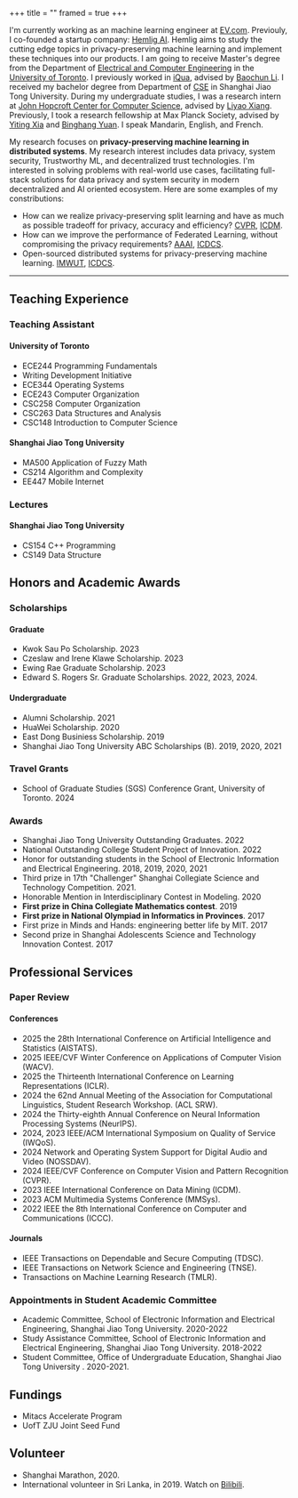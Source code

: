 +++
title = ""
framed = true
+++

I'm currently working as an machine learning engineer at [EV.com](https://ev.com). Previouly, I co-founded a startup company: [Hemlig AI](https://hemligca.github.io/). Hemlig aims to study the cutting edge topics in privacy-preserving machine learning and implement these techniques into our products. I am going to receive Master's degree from the Department of [Electrical and Computer Engineering](https://www.ece.utoronto.ca/) in the [University of Toronto](https://utoronto.ca/). I previously worked in [iQua](https://iqua.ece.toronto.edu/), advised by [Baochun Li](https://iqua.ece.toronto.edu/bli/). I received my bachelor degree from Department of [CSE](https://www.cs.sjtu.edu.cn/en/) in Shanghai Jiao Tong University. During my undergraduate studies, I was a research intern at [John Hopcroft Center for Computer Science](https://jhc.sjtu.edu.cn/), advised by [Liyao Xiang](http://xiangliyao.cn/). Previously, I took a research fellowship at Max Planck Society, advised by [Yiting Xia](https://sites.google.com/view/yitingxia?pli=1) and [Binghang Yuan](https://binhangyuan.github.io/site/). I speak Mandarin, English, and French.

My research focuses on **privacy-preserving machine learning in distributed systems**. My research interest includes data privacy, system security, Trustworthy ML, and decentralized trust technologies. I'm interested in solving problems with real-world use cases, facilitating full-stack solutions for data privacy and system security in modern decentralized and AI oriented ecosystem. Here are some examples of my constributions:
    
- How can we realize privacy-preserving split learning and have as much as possible tradeoff for privacy, accuracy and efficiency? [CVPR](https://openreview.net/pdf?id=GuXxYkFBBy), [ICDM](/assests/papers/Privacy-Preserving-Split-Learning-via-Patch-Shuffling-over-Transformers.pdf).
- How can we improve the performance of Federated Learning, without compromising the privacy requirements? [AAAI](/assests/papers/dyao-aaai24.pdf), [ICDCS](assests/papers/Federated_Model_Search_via_Reinforcement_Learning.pdf).
- Open-sourced distributed systems for privacy-preserving machine learning. [IMWUT](https://dl.acm.org/doi/10.1145/3494981), [ICDCS](assests/papers/lwang-icdcs20.pdf).

------------------------
## Teaching Experience
### Teaching Assistant
#### University of Toronto
- ECE244 Programming Fundamentals
- Writing Development Initiative
- ECE344 Operating Systems
- ECE243 Computer Organization
- CSC258 Computer Organization
- CSC263 Data Structures and Analysis
- CSC148 Introduction to Computer Science
#### Shanghai Jiao Tong University
- MA500 Application of Fuzzy Math
- CS214 Algorithm and Complexity
- EE447 Mobile Internet
### Lectures
#### Shanghai Jiao Tong University
- CS154 C++ Programming
- CS149 Data Structure
          
## Honors and Academic Awards
### Scholarships
#### Graduate
- Kwok Sau Po Scholarship. 2023
- Czeslaw and Irene Klawe Scholarship. 2023
- Ewing Rae Graduate Scholarship. 2023
- Edward S. Rogers Sr. Graduate Scholarships. 2022, 2023, 2024.
#### Undergraduate
- Alumni Scholarship. 2021
- HuaWei Scholarship. 2020
- East Dong Businiess Scholarship. 2019
- Shanghai Jiao Tong University ABC Scholarships (B). 2019, 2020, 2021
### Travel Grants
- School of Graduate Studies (SGS) Conference Grant, University of Toronto. 2024
### Awards
- Shanghai Jiao Tong University Outstanding Graduates. 2022
- National Outstanding College Student Project of Innovation. 2022
- Honor for outstanding students in the School of Electronic Information and Electrical Engineering. 2018, 2019, 2020, 2021
- Third prize in 17th "Challenger" Shanghai Collegiate Science and Technology Competition. 2021.
- Honorable Mention in Interdisciplinary Contest in Modeling. 2020
- **First prize in China Collegiate Mathematics contest**. 2019
- **First prize in National Olympiad in Informatics in Provinces**. 2017
- First prize in Minds and Hands: engineering better life by MIT. 2017
- Second prize in Shanghai Adolescents Science and Technology Innovation Contest. 2017

## Professional Services
### Paper Review
#### Conferences
- 2025 the 28th International Conference on Artificial Intelligence and Statistics (AISTATS).
- 2025 IEEE/CVF Winter Conference on Applications of Computer Vision (WACV). 
- 2025 the Thirteenth International Conference on Learning Representations (ICLR).
- 2024 the 62nd Annual Meeting of the Association for Computational Linguistics, Student Research Workshop. (ACL SRW).
- 2024 the Thirty-eighth Annual Conference on Neural Information Processing Systems (NeurIPS).
- 2024, 2023 IEEE/ACM International Symposium on Quality of Service (IWQoS). 
- 2024 Network and Operating System Support for Digital Audio and Video (NOSSDAV).
- 2024 IEEE/CVF Conference on Computer Vision and Pattern Recognition (CVPR).
- 2023 IEEE International Conference on Data Mining (ICDM).
- 2023 ACM Multimedia Systems Conference (MMSys).
- 2022 IEEE the 8th International Conference on Computer and Communications (ICCC).
#### Journals
- IEEE Transactions on Dependable and Secure Computing (TDSC).
- IEEE Transactions on Network Science and Engineering (TNSE).
- Transactions on Machine Learning Research (TMLR).
### Appointments in Student Academic Committee
- Academic Committee, School of Electronic Information and Electrical Engineering, Shanghai Jiao Tong University. 2020-2022<br>
- Study Assistance Committee, School of Electronic Information and Electrical Engineering, Shanghai Jiao Tong University. 2018-2022<br>
- Student Committee, Office of Undergraduate Education, Shanghai Jiao Tong University . 2020-2021.<br>

## Fundings
- Mitacs Accelerate Program
- UofT ZJU Joint Seed Fund
## Volunteer
- Shanghai Marathon, 2020.
- International volunteer in Sri Lanka, in 2019. Watch on [Bilibili](https://www.bilibili.com/video/BV1Wb411r7tm/).